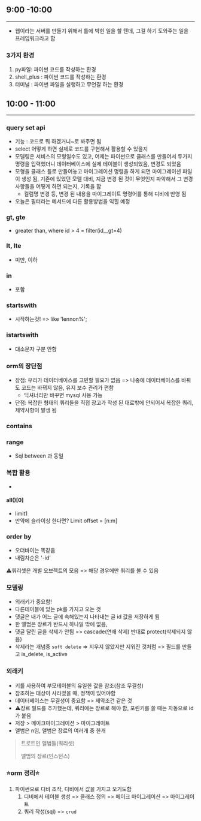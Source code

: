  ## 9:00 -10:00

---

* 웹이라는 서버를 만들기 위해서 틀에 박힌 일을 할 텐데, 그걸 하기 도와주는 일을 프레임워크라고 함

### 3가지 환경

1. py파일: 파이썬 코드를 작성하는 환경
2. shell_plus : 파이썬 코드를 작성하는 환경
3. 터미널 : 파이썬 파일을 실행하고 무언갈 하는 환경



## 10:00 - 11:00

---

### query set api

* 기능 : 코드로 뭐 하겠거니~로 봐주면 됨
* select 어떻게 하면 실제로 코드를 구현해서 활용할 수 있을지
* 모델링은 서비스의 모형일수도 있고, 어제는 파이썬으로 클래스를 만들어서 두가지 명령을 입력했더니 데이터베이스에 실제 테이블이 생성되었음, 변경도 되었음
* 모형을 클래스 틀로 만들어놓고 마이그레이션 명령을 하게 되면 마이그레이션 파일이 생성 됨, 기존에 있었던 모델 대비, 지금 변경 된 것이 무엇인지 파악해서 그 변경사항들을 어떻게 하면 되는지, 기록을 함
  * 컬럼명 변경 등, 변경 된 내용을 마이그레이트 명령어를 통해 디비에 반영 됨
* 오늘은 필터라는 메서드에 다른 활용방법을 익힐 예정



### gt, gte

* greater than, where id > 4 = filter(id__gt=4) 

### lt, lte

* 미만, 이하

### in

* 포함

### startswith

* 시작하는것! => like 'lennon%';

### istartswith

* 대소문자 구분 안함

### orm의 장단점

* 장점: 우리가 데이터베이스를 고민할 필요가 없음 => 나중에 데이터베이스를 바꿔도 코드는 바뀌지 않음, 유지 보수 관리가 편함
  *  딕셔너리만 바꾸면 mysql 사용 가능
* 단점: 복잡한 형태의 쿼리들을 직접 장고가 작성 된 대로밖에 안되어서 복잡한 쿼리, 제약사항이 발생 됨



### contains

### range

* Sql between 과 동일

### 복합 활용

* 

#### all()[0]

* limit1
* 만약에 슬라이싱 한다면? Limit offset = [n:m]

### order by 

* 오더바이는 똑같음
* 내림차순은 '-id'

⚠️쿼리셋은 개별 오브젝트의 모음 => 해당 경우에만 쿼리를 볼 수 있음



### 모델링

* 외래키가 중요함! 
* 다른테이블에 있는 pk를 가지고 오는 것 
* 댓글은 내가 어느 글에 속해있는지 나타내는 글 id 값을 저장하게 됨
* 한 앨범은 장르가 반드시 하나일 밖에 없음, 
* 댓글 달린 글을 삭제가 안됨 => cascade(연쇄 삭제) 반대로 protect(삭제되지 않음)
* 삭제라는 개념중 `soft delete` => 지우지 않았지만 지워진 것처럼  => 필드를 만들고 is_delete, is_active

### 외래키

* 키를 사용하여 부모테이블의 유일한 값을 참조(참조 무결성)
* 참조하는 대상이 사라졌을 때, 정책이 있어야함
* 데이터베이스는 무결성이 중요함 => 제약조건 같은 것 
* ⚠️장르 필드를 추가했는데, 쿼리에는 장르로 해야 함, 포린키를 쓸 때는 자동으로 id가 붙음
* 저장 > 메이크마이그레이션 > 마이그레이트
* 앨범은 n임, 앨범은 장르의 여러개 중 한개 

> 트로트인 앨범들(쿼리셋)
>
> 앨범의 장르(인스턴스)

### ⭐️orm 정리⭐️

1. 파이썬으로 디비 조작, 디비에서 값을 가지고 오기도함
   1. 디비에서 테이블 생성 => 클래스 정의 => 메이크 마이그레이션 => 마이그레이트
   2. 쿼리 작성(sql) => `crud`

